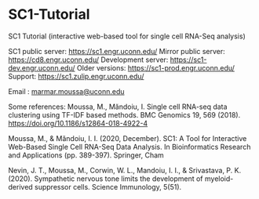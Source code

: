 # SC1-Tutorial
SC1 Tutorial (interactive web-based tool for single cell RNA-Seq analysis) 

SC1 public server: 		  https://sc1.engr.uconn.edu/ 
Mirror public server: 	https://cd8.engr.uconn.edu/ 
Development server: 	  https://sc1-dev.engr.uconn.edu/ 
Older versions: 		    https://sc1-prod.engr.uconn.edu/ 
Support: 			          https://sc1.zulip.engr.uconn.edu/

Email :                 marmar.moussa@uconn.edu

Some references:
Moussa, M., Măndoiu, I. Single cell RNA-seq data clustering using TF-IDF based methods. BMC Genomics 19, 569 (2018). https://doi.org/10.1186/s12864-018-4922-4

Moussa, M., & Măndoiu, I. I. (2020, December). SC1: A Tool for Interactive Web-Based Single Cell RNA-Seq Data Analysis. In Bioinformatics Research and Applications (pp. 389-397). Springer, Cham

Nevin, J. T., Moussa, M., Corwin, W. L., Mandoiu, I. I., & Srivastava, P. K. (2020). Sympathetic nervous tone limits the development of myeloid-derived suppressor cells. Science Immunology, 5(51).
